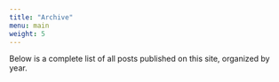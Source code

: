 ```yaml
---
title: "Archive"
menu: main
weight: 5
---
```


Below is a complete list of all posts published on this site, organized by year. 